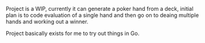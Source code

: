 Project is a WIP, currently it can generate a poker hand from a deck, initial plan is to code evaluation of a single hand and then go on to deaing multiple hands and working out a winner.

Project basically exists for me to try out things in Go.
